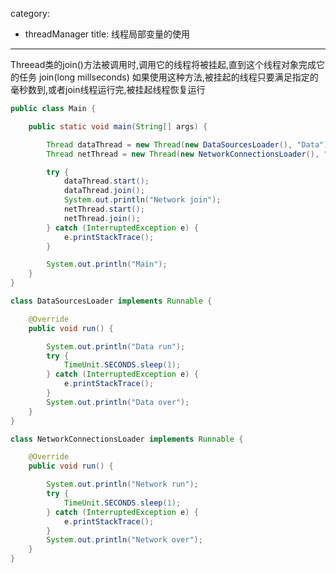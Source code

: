 category: 
- threadManager
title: 线程局部变量的使用
---
Threead类的join()方法被调用时,调用它的线程将被挂起,直到这个线程对象完成它的任务
join(long millseconds)
如果使用这种方法,被挂起的线程只要满足指定的毫秒数到,或者join线程运行完,被挂起线程恢复运行

```java
public class Main {

	public static void main(String[] args) {

		Thread dataThread = new Thread(new DataSourcesLoader(), "Data");
		Thread netThread = new Thread(new NetworkConnectionsLoader(), "Network");

		try {
			dataThread.start();
			dataThread.join();
			System.out.println("Network join");
			netThread.start();
			netThread.join();
		} catch (InterruptedException e) {
			e.printStackTrace();
		}

		System.out.println("Main");
	}
}

class DataSourcesLoader implements Runnable {

	@Override
	public void run() {

		System.out.println("Data run");
		try {
			TimeUnit.SECONDS.sleep(1);
		} catch (InterruptedException e) {
			e.printStackTrace();
		}
		System.out.println("Data over");
	}
}

class NetworkConnectionsLoader implements Runnable {

	@Override
	public void run() {

		System.out.println("Network run");
		try {
			TimeUnit.SECONDS.sleep(1);
		} catch (InterruptedException e) {
			e.printStackTrace();
		}
		System.out.println("Network over");
	}
}

```
